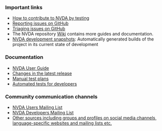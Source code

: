 ### Important links
* [How to contribute to NVDA by testing](./contributing.md)
* [Reporting issues on GitHub](../issues/readme.md)
* [Triaging issues on GitHub](../issues/triage.md)
* The NVDA repository [Wiki](https://github.com/nvaccess/nvda/wiki) contains more guides and documentation.
* [NVDA development snapshots](https://www.nvaccess.org/files/nvda/snapshots/): Automatically generated builds of the project in its current state of development

### Documentation
* [NVDA User Guide](https://www.nvaccess.org/files/nvda/documentation/userGuide.html)
* [Changes in the latest release](https://www.nvaccess.org/files/nvda/documentation/changes.html)
* [Manual test plans](../../tests/manual/README.md)
* [Automated tests for developers](./automated.md)

### Community communication channels
* [NVDA Users Mailing List](https://nvda.groups.io/g/nvda)
* [NVDA Developers Mailing List](https://groups.io/g/nvda-devel)
* [Other sources including groups and profiles on social media channels, language-specific websites and mailing lists etc.](https://github.com/nvaccess/nvda/wiki/Connect)
